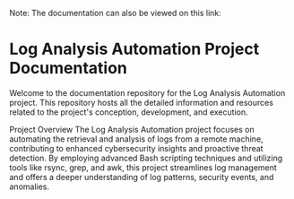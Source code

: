 Note: The documentation can also be viewed on this link:

# Log Analysis Automation Project Documentation

Welcome to the documentation repository for the Log Analysis Automation project. This repository hosts all the detailed information and resources related to the project's conception, development, and execution.

Project Overview
The Log Analysis Automation project focuses on automating the retrieval and analysis of logs from a remote machine, contributing to enhanced cybersecurity insights and proactive threat detection. By employing advanced Bash scripting techniques and utilizing tools like rsync, grep, and awk, this project streamlines log management and offers a deeper understanding of log patterns, security events, and anomalies.

